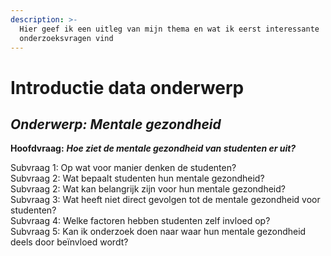 ```yaml
---
description: >-
  Hier geef ik een uitleg van mijn thema en wat ik eerst interessante
  onderzoeksvragen vind
---
```


# Introductie data onderwerp

## _**Onderwerp: Mentale gezondheid**_

**Hoofdvraag:** _**Hoe ziet de mentale gezondheid van studenten er uit?**_ 

Subvraag 1: Op wat voor manier denken de studenten?  
Subvraag 2: Wat bepaalt studenten hun mentale gezondheid?  
Subvraag 2: Wat kan belangrijk zijn voor hun mentale gezondheid?  
Subvraag 3: Wat heeft niet direct gevolgen tot de mentale gezondheid voor studenten?  
Subvraag 4: Welke factoren hebben studenten zelf invloed op?  
Subvraag 5: Kan ik onderzoek doen naar waar hun mentale gezondheid deels door beïnvloed wordt? 

